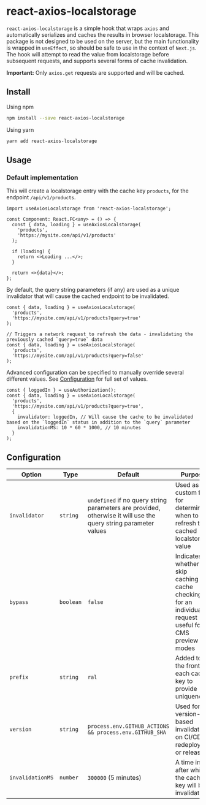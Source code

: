 # react-axios-localstorage

`react-axios-localstorage` is a simple hook that wraps `axios` and automatically serializes and caches the results in browser localstorage. This package is not designed to be used on the server, but the main functionality is wrapped in `useEffect`, so should be safe to use in the context of `Next.js`. The hook will attempt to read the value from localstorage before subsequent requests, and supports several forms of cache invalidation.

**Important:** Only `axios.get` requests are supported and will be cached.

## Install

Using npm

```sh
npm install --save react-axios-localstorage
```

Using yarn

```sh
yarn add react-axios-localstorage
```

## Usage

### Default implementation

This will create a localstorage entry with the cache key `products`, for the endpoint `/api/v1/products`.

```tsx
import useAxiosLocalstorage from 'react-axios-localstorage';

const Component: React.FC<any> = () => {
  const { data, loading } = useAxiosLocalstorage(
    'products',
    'https://mysite.com/api/v1/products'
  );

  if (loading) {
    return <>Loading ...</>;
  }

  return <>{data}</>;
};
```

By default, the query string parameters (if any) are used as a unique invalidator that will cause the cached endpoint to be invalidated.

```tsx
const { data, loading } = useAxiosLocalstorage(
  'products',
  'https://mysite.com/api/v1/products?query=true'
);

// Triggers a network request to refresh the data - invalidating the previously cached `query=true` data
const { data, loading } = useAxiosLocalstorage(
  'products',
  'https://mysite.com/api/v1/products?query=false'
);
```

Advanced configuration can be specified to manually override several different values. See [Configuration](#configuration) for full set of values.

```tsx
const { loggedIn } = useAuthorization();
const { data, loading } = useAxiosLocalstorage(
  'products',
  'https://mysite.com/api/v1/products?query=true',
  {
    invalidator: loggedIn, // Will cause the cache to be invalidated based on the `loggedIn` status in addition to the `query` parameter
    invalidationMS: 10 * 60 * 1000, // 10 minutes
  }
);
```

## Configuration

| Option           | Type      | Default                                                                                                         | Purpose                                                                                                       |
| ---------------- | --------- | --------------------------------------------------------------------------------------------------------------- | ------------------------------------------------------------------------------------------------------------- |
| `invalidator`    | `string`  | `undefined` if no query string parameters are provided, otherwise it will use the query string parameter values | Used as a custom field for determining when to refresh the cached localstorage value                          |
| `bypass`         | `boolean` | `false`                                                                                                         | Indicates whether to skip caching and cache checking for an individual request - useful for CMS preview modes |
| `prefix`         | `string`  | `ral`                                                                                                           | Added to the front of each cache key to provide uniqueness                                                    |
| `version`        | `string`  | `process.env.GITHUB_ACTIONS && process.env.GITHUB_SHA`                                                          | Used for version-based invalidations on CI/CD redeploys or releases                                           |
| `invalidationMS` | `number`  | `300000` (5 minutes)                                                                                            | A time in ms after which the cache key will be invalidated                                                    |
